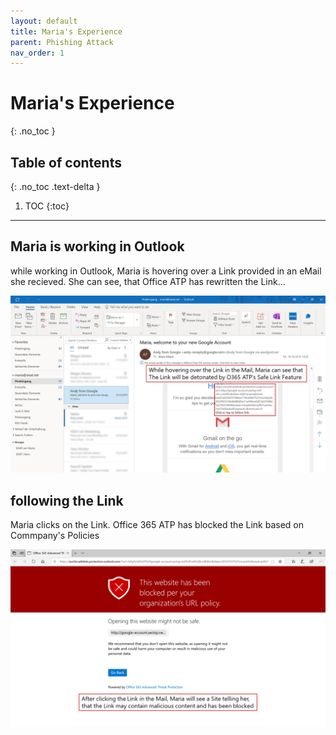 ```yaml
---
layout: default
title: Maria's Experience
parent: Phishing Attack
nav_order: 1
---
```


# Maria's Experience
{: .no_toc }

## Table of contents
{: .no_toc .text-delta }

1. TOC
{:toc}

---

## Maria is working in Outlook

while working in Outlook, Maria is hovering over a Link provided in an eMail she recieved.
She can see, that Office ATP has rewritten the Link...

![](/assets/images/scenario04/Scenario04_57.PNG "viewing Link's in eMail")

## following the Link

Maria clicks on the Link. Office 365 ATP has blocked the Link based on Commpany's Policies

![](/assets/images/scenario04/Scenario04_58.PNG "O365ATP blocking Link")